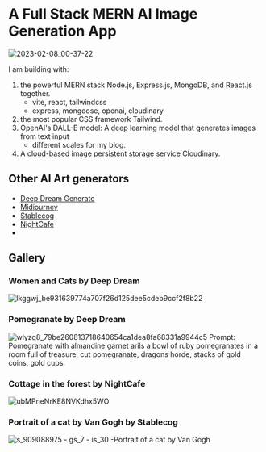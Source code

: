 # A Full Stack MERN AI Image Generation App

![2023-02-08_00-37-22](https://user-images.githubusercontent.com/582423/217306764-6593c933-a501-45f3-afbd-2bf9da12c1f4.jpg)

I am building with:

1. the powerful MERN stack Node.js, Express.js, MongoDB, and React.js together. 
     * vite, react, tailwindcss
     * express, mongoose, openai, cloudinary
2. the most popular CSS framework Tailwind.
3. OpenAI's DALL-E model: A deep learning model that generates images from text input
    * different scales for my blog.
4. A cloud-based image persistent storage service Cloudinary.

## Other AI Art generators

* [Deep Dream Generato](https://deepdreamgenerator.com/)
* [Midjourney](https://www.midjourney.com/home/)
* [Stablecog](https://stablecog.com/)
* [NightCafe]()
* []()

## Gallery

### Women and Cats by Deep Dream
![lkggwj_be931639774a707f26d125dee5cdeb9ccf2f8b22](https://user-images.githubusercontent.com/582423/217399753-9fcbfa59-bad3-4a75-a508-b886d9a70020.jpg)


### Pomegranate by Deep Dream
![wlyzg8_79be260813718640654ca1dea8fa68331a9944c5](https://user-images.githubusercontent.com/582423/217400270-ab20d761-e739-46d7-b533-ed7f865f4850.jpg)
Prompt:  Pomegranate with almandine garnet arils a bowl of ruby pomegranates in a room full of treasure, cut pomegranate, dragons horde, stacks of gold coins, gold cups.

### Cottage in the forest by NightCafe
![ubMPneNrKE8NVKdhx5WO](https://user-images.githubusercontent.com/582423/217398690-8b8771ef-c3d8-4fc6-a1a5-5d035eef2d41.jpg)


### Portrait of a cat by Van Gogh by Stablecog
![s_909088975 - gs_7 - is_30 -Portrait of a cat by Van Gogh](https://user-images.githubusercontent.com/582423/217399302-f5d5e2b0-f377-4667-9dd2-a3513174c15d.jpeg)

